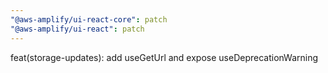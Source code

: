```yaml
---
"@aws-amplify/ui-react-core": patch
"@aws-amplify/ui-react": patch
---
```


feat(storage-updates): add useGetUrl and expose useDeprecationWarning